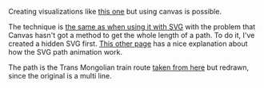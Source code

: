 Creating visualizations like [this one](http://bl.ocks.org/rveciana/8464690) but using canvas is possible.

The technique is [the same as when using it with SVG](http://stackoverflow.com/questions/25442709/draw-html5-javascript-canvas-path-in-time) with the problem that Canvas hasn't got a method to get the whole length of a path. To do it, I've created a hidden SVG first. [This other page](https://css-tricks.com/svg-line-animation-works/) has a nice explanation about how the SVG path animation work.

The path is the Trans Mongolian train route [taken from here](http://gisforthought.com/trans-siberian-on-github) but redrawn, since the original is a multi line.
